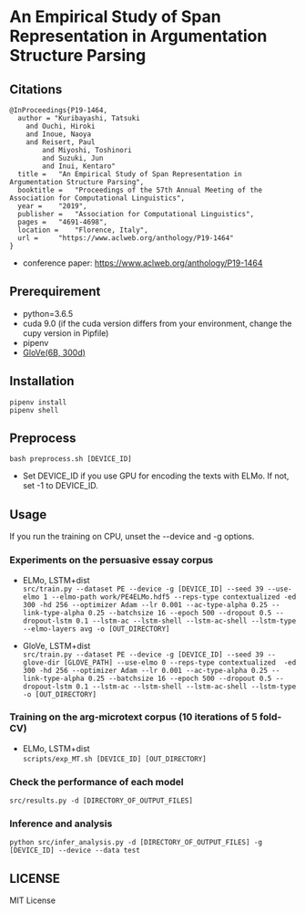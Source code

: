 # An Empirical Study of Span Representation in Argumentation Structure Parsing
## Citations
```
@InProceedings{P19-1464,
  author = "Kuribayashi, Tatsuki
	and Ouchi, Hiroki
	and Inoue, Naoya
	and Reisert, Paul
    	and Miyoshi, Toshinori
    	and Suzuki, Jun
    	and Inui, Kentaro"
  title = 	"An Empirical Study of Span Representation in Argumentation Structure Parsing",
  booktitle = 	"Proceedings of the 57th Annual Meeting of the Association for Computational Linguistics",
  year = 	"2019",
  publisher = 	"Association for Computational Linguistics",
  pages = 	"4691-4698",
  location = 	"Florence, Italy",
  url = 	"https://www.aclweb.org/anthology/P19-1464"
}
```
- conference paper: https://www.aclweb.org/anthology/P19-1464

## Prerequirement
- python=3.6.5  
- cuda 9.0 (if the cuda version differs from your environment, change the cupy version in Pipfile)  
- pipenv  
- [GloVe(6B, 300d)](http://nlp.stanford.edu/data/glove.6B.zip)
  
## Installation
`pipenv install`  
`pipenv shell`

## Preprocess
`bash preprocess.sh [DEVICE_ID]`
- Set DEVICE_ID if you use GPU for encoding the texts with ELMo. If not, set -1 to DEVICE_ID.

## Usage
If you run the training on CPU, unset the --device and -g options.  

### Experiments on the persuasive essay corpus
- ELMo, LSTM+dist  
`src/train.py --dataset PE --device -g [DEVICE_ID] --seed 39 --use-elmo 1 --elmo-path work/PE4ELMo.hdf5 --reps-type contextualized -ed 300 -hd 256 --optimizer Adam --lr 0.001 --ac-type-alpha 0.25 --link-type-alpha 0.25 --batchsize 16 --epoch 500 --dropout 0.5 --dropout-lstm 0.1 --lstm-ac --lstm-shell --lstm-ac-shell --lstm-type --elmo-layers avg -o [OUT_DIRECTORY]`  
  
- GloVe, LSTM+dist  
`src/train.py --dataset PE --device -g [DEVICE_ID] --seed 39 --glove-dir [GLOVE_PATH] --use-elmo 0 --reps-type contextualized  -ed 300 -hd 256 --optimizer Adam --lr 0.001 --ac-type-alpha 0.25 --link-type-alpha 0.25 --batchsize 16 --epoch 500 --dropout 0.5 --dropout-lstm 0.1 --lstm-ac --lstm-shell --lstm-ac-shell --lstm-type -o [OUT_DIRECTORY]`

### Training on the arg-microtext corpus (10 iterations of 5 fold-CV)
- ELMo, LSTM+dist  
`scripts/exp_MT.sh [DEVICE_ID] [OUT_DIRECTORY]`

### Check the performance of each model
`src/results.py -d [DIRECTORY_OF_OUTPUT_FILES]`

### Inference and analysis
`python src/infer_analysis.py -d [DIRECTORY_OF_OUTPUT_FILES] -g [DEVICE_ID] --device --data test`

## LICENSE
MIT License
